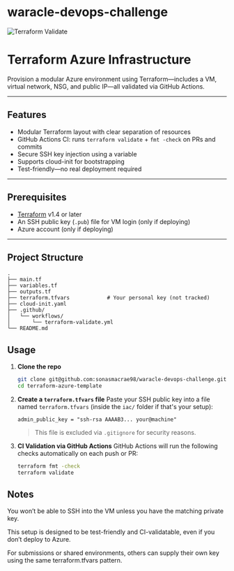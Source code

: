 # waracle-devops-challenge

![Terraform Validate](https://github.com/sonasmacrae98/waracle-devops-challenge/actions/workflows/terraform-validate.yml/badge.svg)


# Terraform Azure Infrastructure

Provision a modular Azure environment using Terraform—includes a VM, virtual network, NSG, and public IP—all validated via GitHub Actions.

---

## Features

- Modular Terraform layout with clear separation of resources
- GitHub Actions CI: runs `terraform validate` + `fmt -check` on PRs and commits
- Secure SSH key injection using a variable
- Supports cloud-init for bootstrapping
- Test-friendly—no real deployment required

---

## Prerequisites

- [Terraform](https://developer.hashicorp.com/terraform/downloads) v1.4 or later
- An SSH public key (`.pub`) file for VM login (only if deploying)
- Azure account (only if deploying)

---

## Project Structure

```
.
├── main.tf
├── variables.tf
├── outputs.tf
├── terraform.tfvars            # Your personal key (not tracked)
├── cloud-init.yaml
├── .github/
│   └── workflows/
│       └── terraform-validate.yml
└── README.md
```

## Usage

1. **Clone the repo**
   ```bash
   git clone git@github.com:sonasmacrae98/waracle-devops-challenge.git
   cd terraform-azure-template
   ```

2. **Create a `terraform.tfvars` file**
   Paste your SSH public key into a file named `terraform.tfvars` (inside the `iac/` folder if that's your setup):

   ```hcl
   admin_public_key = "ssh-rsa AAAAB3... your@machine"
   ```

   > This file is excluded via `.gitignore` for security reasons.

3. **CI Validation via GitHub Actions**
   GitHub Actions will run the following checks automatically on each push or PR:

   ```bash
   terraform fmt -check
   terraform validate
   ```

## Notes

You won’t be able to SSH into the VM unless you have the matching private key.

This setup is designed to be test-friendly and CI-validatable, even if you don’t deploy to Azure.

For submissions or shared environments, others can supply their own key using the same terraform.tfvars pattern.

